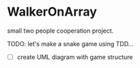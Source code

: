 # WalkerOnArray

small two people cooperation project.

TODO:
let's make a snake game using TDD...
- [ ] create UML diagram with game structure
